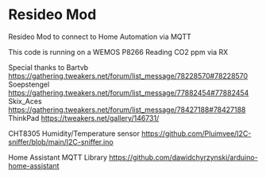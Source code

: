 # Resideo Mod 
Resideo Mod to connect to Home Automation via MQTT 

This code is running on a WEMOS P8266 Reading CO2 ppm via RX

Special thanks to
Bartvb https://gathering.tweakers.net/forum/list_message/78228570#78228570
Soepstengel https://gathering.tweakers.net/forum/list_message/77882454#77882454
Skix_Aces https://gathering.tweakers.net/forum/list_message/78427188#78427188
ThinkPad https://tweakers.net/gallery/146731/

CHT8305 Humidity/Temperature sensor
https://github.com/Pluimvee/I2C-sniffer/blob/main/I2C-sniffer.ino

Home Assistant MQTT Library
https://github.com/dawidchyrzynski/arduino-home-assistant
